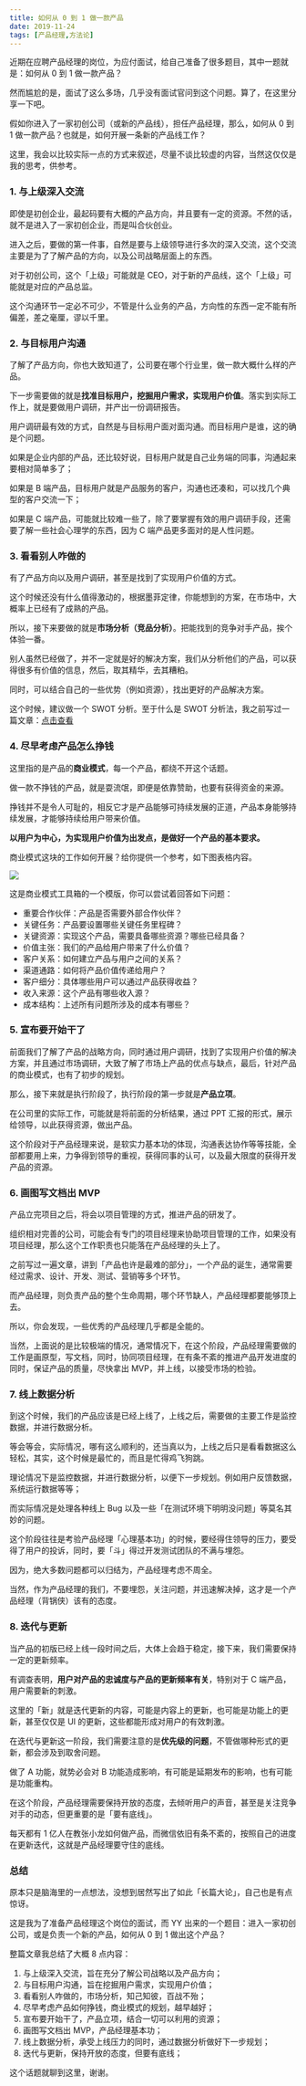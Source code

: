 ```yaml
---
title: 如何从 0 到 1 做一款产品
date: 2019-11-24
tags: [产品经理,方法论]
---
```


近期在应聘产品经理的岗位，为应付面试，给自己准备了很多题目，其中一题就是：如何从 0 到 1 做一款产品？

然而尴尬的是，面试了这么多场，几乎没有面试官问到这个问题。算了，在这里分享一下吧。

假如你进入了一家初创公司（或新的产品线），担任产品经理，那么，如何从 0 到 1 做一款产品？也就是，如何开展一条新的产品线工作？

这里，我会以比较实际一点的方式来叙述，尽量不谈比较虚的内容，当然这仅仅是我的思考，供参考。

### 1. 与上级深入交流
即使是初创企业，最起码要有大概的产品方向，并且要有一定的资源。不然的话，就不是进入了一家初创企业，而是叫合伙创业。

进入之后，要做的第一件事，自然是要与上级领导进行多次的深入交流，这个交流主要是为了了解产品的方向，以及公司战略层面上的东西。

对于初创公司，这个「上级」可能就是 CEO，对于新的产品线，这个「上级」可能就是对应的产品总监。

这个沟通环节一定必不可少，不管是什么业务的产品，方向性的东西一定不能有所偏差，差之毫厘，谬以千里。

### 2. 与目标用户沟通
了解了产品方向，你也大致知道了，公司要在哪个行业里，做一款大概什么样的产品。

下一步需要做的就是**找准目标用户，挖掘用户需求，实现用户价值**。落实到实际工作上，就是要做用户调研，并产出一份调研报告。

用户调研最有效的方式，自然是与目标用户面对面沟通。而目标用户是谁，这的确是个问题。

如果是企业内部的产品，还比较好说，目标用户就是自己业务端的同事，沟通起来要相对简单多了；

如果是 B 端产品，目标用户就是产品服务的客户，沟通也还凑和，可以找几个典型的客户交流一下；

如果是 C 端产品，可能就比较难一些了，除了要掌握有效的用户调研手段，还需要了解一些社会心理学的东西，因为 C 端产品更多面对的是人性问题。

### 3. 看看别人咋做的
有了产品方向以及用户调研，甚至是找到了实现用户价值的方式。

这个时候还没有什么值得激动的，根据墨菲定律，你能想到的方案，在市场中，大概率上已经有了成熟的产品。

所以，接下来要做的就是**市场分析（竞品分析）**。把能找到的竞争对手产品，挨个体验一番。

别人虽然已经做了，并不一定就是好的解决方案，我们从分析他们的产品，可以获得很多有价值的信息，然后，取其精华，去其糟粕。

同时，可以结合自己的一些优势（例如资源），找出更好的产品解决方案。

这个时候，建议做一个 SWOT 分析。至于什么是 SWOT 分析法，我之前写过一篇文章：[点击查看](https://mp.weixin.qq.com/s?__biz=MjM5MDQ4NjUwMg==&mid=2649196896&idx=1&sn=049b91958b7675b474dc76240cf6c5ee&chksm=be5733e98920baff351b9beca64c8aa3c1d78664604e589ef3c1a04bb715bb8c859327528a33&token=1321354772&lang=zh_CN#rd)

### 4. 尽早考虑产品怎么挣钱
这里指的是产品的**商业模式**，每一个产品，都绕不开这个话题。

做一款不挣钱的产品，就是耍流氓，即便是依靠赞助，也要有获得资金的来源。

挣钱并不是令人可耻的，相反它才是产品能够可持续发展的正道，产品本身能够持续发展，才能够持续给用户带来价值。

**以用户为中心，为实现用户价值为出发点，是做好一个产品的基本要求。**

商业模式这块的工作如何开展？给你提供一个参考，如下图表格内容。

![](../image/about_product/2019-11-24-22-01-02.png)

这是商业模式工具箱的一个模版，你可以尝试着回答如下问题：

- 重要合作伙伴：产品是否需要外部合作伙伴？
- 关键任务：产品要设置哪些关键任务里程碑？
- 关键资源：实现这个产品，需要具备哪些资源？哪些已经具备？
- 价值主张：我们的产品给用户带来了什么价值？
- 客户关系：如何建立产品与用户之间的关系？
- 渠道通路：如何将产品价值传递给用户？
- 客户细分：具体哪些用户可以通过产品获得收益？
- 收入来源：这个产品有哪些收入源？
- 成本结构：上述所有问题所涉及的成本有哪些？

### 5. 宣布要开始干了
前面我们了解了产品的战略方向，同时通过用户调研，找到了实现用户价值的解决方案，并且通过市场调研，大致了解了市场上产品的优点与缺点，最后，针对产品的商业模式，也有了初步的规划。

那么，接下来就是执行阶段了，执行阶段的第一步就是**产品立项**。

在公司里的实际工作，可能就是将前面的分析结果，通过 PPT 汇报的形式，展示给领导，以此获得资源，做出产品。

这个阶段对于产品经理来说，是软实力基本功的体现，沟通表达协作等等技能，全部都要用上来，力争得到领导的重视，获得同事的认可，以及最大限度的获得开发产品的资源。

### 6. 画图写文档出 MVP
产品立完项目之后，将会以项目管理的方式，推进产品的研发了。

组织相对完善的公司，可能会有专门的项目经理来协助项目管理的工作，如果没有项目经理，那么这个工作职责也只能落在产品经理的头上了。

之前写过一遍文章，讲到「产品也许是最难的部分」，一个产品的诞生，通常需要经过需求、设计、开发、测试、营销等多个环节。

而产品经理，则负责产品的整个生命周期，哪个环节缺人，产品经理都要能够顶上去。

所以，你会发现，一些优秀的产品经理几乎都是全能的。

当然，上面说的是比较极端的情况，通常情况下，在这个阶段，产品经理需要做的工作是画原型，写文档，同时，协同项目经理，在有条不紊的推进产品开发进度的同时，保证产品的质量，尽快拿出 MVP，并上线，以接受市场的检验。

### 7. 线上数据分析
到这个时候，我们的产品应该是已经上线了，上线之后，需要做的主要工作是监控数据，并进行数据分析。

等会等会，实际情况，哪有这么顺利的，还当真以为，上线之后只是看看数据这么轻松，其实，这个时候是最忙的，而且是忙得鸡飞狗跳。

理论情况下是监控数据，并进行数据分析，以便下一步规划。例如用户反馈数据，系统运行数据等等；

而实际情况是处理各种线上 Bug 以及一些「在测试环境下明明没问题」等莫名其妙的问题。

这个阶段往往是考验产品经理「心理基本功」的时候，要经得住领导的压力，要受得了用户的投诉，同时，要「斗」得过开发测试团队的不满与埋怨。

因为，绝大多数问题都可以归结为，产品经理考虑不周全。

当然，作为产品经理的我们，不要埋怨，关注问题，并迅速解决掉，这才是一个产品经理（背锅侠）该有的态度。

### 8. 迭代与更新
当产品的初版已经上线一段时间之后，大体上会趋于稳定，接下来，我们需要保持一定的更新频率。

有调查表明，**用户对产品的忠诚度与产品的更新频率有关**，特别对于 C 端产品，用户需要新的刺激。

这里的「新」就是迭代更新的内容，可能是内容上的更新，也可能是功能上的更新，甚至仅仅是 UI 的更新，这些都能形成对用户的有效刺激。

在迭代与更新这一阶段，我们需要注意的是**优先级的问题**，不管做哪种形式的更新，都会涉及到取舍问题。

做了 A 功能，就势必会对 B 功能造成影响，有可能是延期发布的影响，也有可能是功能重构。

在这个阶段，产品经理需要保持开放的态度，去倾听用户的声音，甚至是关注竞争对手的动态，但更重要的是「要有底线」。

每天都有 1 亿人在教张小龙如何做产品，而微信依旧有条不紊的，按照自己的进度在更新迭代，这就是产品经理要守住的底线。

### 总结
原本只是脑海里的一点想法，没想到居然写出了如此「长篇大论」，自己也是有点惊讶。

这是我为了准备产品经理这个岗位的面试，而 YY 出来的一个题目：进入一家初创公司，或是负责一个新的产品，如何从 0 到 1 做出这个产品？

整篇文章我总结了大概 8 点内容：

1. 与上级深入交流，旨在充分了解公司战略以及产品方向；
2. 与目标用户沟通，旨在挖掘用户需求，实现用户价值；
3. 看看别人咋做的，市场分析，知己知彼，百战不殆；
4. 尽早考虑产品如何挣钱，商业模式的规划，越早越好；
5. 宣布要开始干了，产品立项，结合一切可以利用的资源；
6. 画图写文档出 MVP，产品经理基本功；
7. 线上数据分析，承受上线压力的同时，通过数据分析做好下一步规划；
8. 迭代与更新，保持开放的态度，但要有底线；

这个话题就聊到这里，谢谢。 
